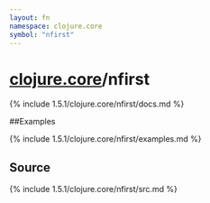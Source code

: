 ```yaml
---
layout: fn
namespace: clojure.core
symbol: "nfirst"
---
```


# [clojure.core](../)/nfirst

{% include 1.5.1/clojure.core/nfirst/docs.md %}

##Examples

{% include 1.5.1/clojure.core/nfirst/examples.md %}
## Source
{% include 1.5.1/clojure.core/nfirst/src.md %}

